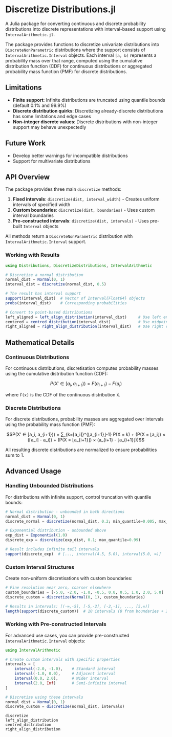 # Discretize Distributions.jl

A Julia package for converting continuous and discrete probability distributions into discrete representations with interval-based support using `IntervalArithmetic.jl`.

The package provides functions to discretize univariate distributions into `DiscreteNonParametric` distributions where the support consists of `IntervalArithmetic.Interval` objects. Each interval `[a, b]` represents a probability mass over that range, computed using the cumulative distribution function (CDF) for continuous distributions or aggregated probability mass function (PMF) for discrete distributions.

## Limitations

- **Finite support**: Infinite distributions are truncated using quantile bounds (default 0.1% and 99.9%)
- **Discrete distribution quirks**: Discretizing already-discrete distributions has some limitations and edge cases
- **Non-integer discrete values**: Discrete distributions with non-integer support may behave unexpectedly

## Future Work

- Develop better warnings for incompatible distributions
- Support for multivariate distributions

## API Overview

The package provides three main `discretize` methods:

1. **Fixed intervals**: `discretize(dist, interval_width)` - Creates uniform intervals of specified width
2. **Custom boundaries**: `discretize(dist, boundaries)` - Uses custom interval boundaries  
3. **Pre-constructed intervals**: `discretize(dist, intervals)` - Uses pre-built `Interval` objects

All methods return a `DiscreteNonParametric` distribution with `IntervalArithmetic.Interval` support.

### Working with Results

```julia
using Distributions, DiscretizeDistributions, IntervalArithmetic

# Discretize a normal distribution
normal_dist = Normal(0, 1)
interval_dist = discretize(normal_dist, 0.5)

# The result has interval support
support(interval_dist)  # Vector of Interval{Float64} objects
probs(interval_dist)    # Corresponding probabilities

# Convert to point-based distributions
left_aligned = left_align_distribution(interval_dist)     # Use left endpoints
centered = centred_distribution(interval_dist)            # Use midpoints  
right_aligned = right_align_distribution(interval_dist)   # Use right endpoints
```

## Mathematical Details

### Continuous Distributions

For continuous distributions, discretisation computes probability masses using the cumulative distribution function (CDF):

```math
P(X' ∈ [a_i, a_{i+1})) = F(a_{i+1}) - F(a_i)
```

where `F(x)` is the CDF of the continuous distribution `X`.

### Discrete Distributions  

For discrete distributions, probability masses are aggregated over intervals using the probability mass function (PMF):

```math
P(X' ∈ [a_i, a_{i+1})) = ∑_{k=⌈a_i⌉}^{⌊a_{i+1}⌋-1} P(X = k) + (P(X = ⌊a_i⌋) × (⌈a_i⌉ - a_i)) + (P(X = ⌊a_{i+1}⌋) × (a_{i+1} - ⌊a_{i+1}⌋))
```

All resulting discrete distributions are normalized to ensure probabilities sum to 1.

## Advanced Usage

### Handling Unbounded Distributions

For distributions with infinite support, control truncation with quantile bounds:

```julia
# Normal distribution - unbounded in both directions  
normal_dist = Normal(0, 1)
discrete_normal = discretize(normal_dist, 0.2; min_quantile=0.005, max_quantile=0.995)

# Exponential distribution - unbounded above
exp_dist = Exponential(1.0)  
discrete_exp = discretize(exp_dist, 0.1; max_quantile=0.99)

# Result includes infinite tail intervals
support(discrete_exp)  # [..., interval(4.5, 5.0), interval(5.0, ∞)]
```

### Custom Interval Structures

Create non-uniform discretisations with custom boundaries:

```julia
# Fine resolution near zero, coarser elsewhere
custom_boundaries = [-5.0, -2.0, -1.0, -0.5, 0.0, 0.5, 1.0, 2.0, 5.0]
discrete_custom = discretize(Normal(0, 1), custom_boundaries)

# Results in intervals: [(-∞,-5], [-5,-2], [-2,-1], ..., [5,∞)]
length(support(discrete_custom))  # 10 intervals (8 from boundaries + 2 infinite tails)
```

### Working with Pre-constructed Intervals

For advanced use cases, you can provide pre-constructed `IntervalArithmetic.Interval` objects:

```julia
using IntervalArithmetic

# Create custom intervals with specific properties
intervals = [
    interval(-2.0, -1.0),    # Standard interval
    interval(-1.0, 0.0),     # Adjacent interval
    interval(0.0, 2.0),      # Wider interval
    interval(2.0, Inf)       # Semi-infinite interval
]

# Discretize using these intervals
normal_dist = Normal(0, 1)
discrete_custom = discretize(normal_dist, intervals)
```

```@docs
discretize
left_align_distribution
centred_distribution
right_align_distribution
```